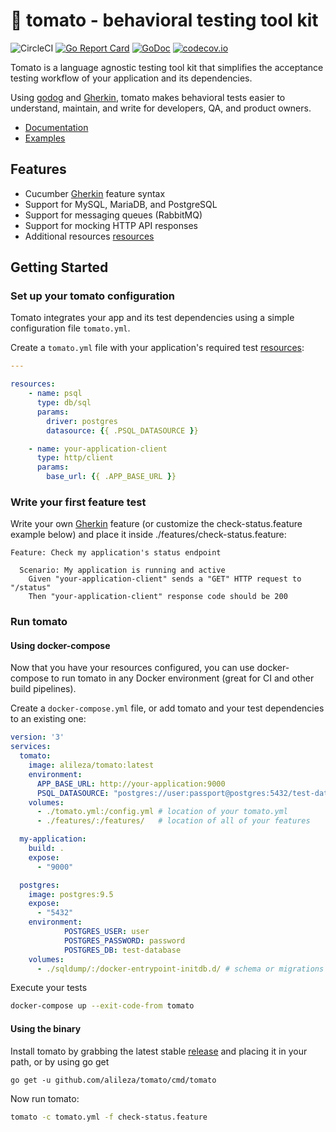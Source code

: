 # 🍅 tomato - behavioral testing tool kit
![CircleCI](https://circleci.com/gh/alileza/tomato/tree/master.svg?style=shield)
[![Go Report Card](https://goreportcard.com/badge/github.com/alileza/tomato)](https://goreportcard.com/report/github.com/alileza/tomato)
[![GoDoc](https://godoc.org/github.com/alileza/tomato?status.svg)](https://godoc.org/github.com/alileza/tomato)
[![codecov.io](https://codecov.io/github/alileza/tomato/branch/master/graph/badge.svg)](https://codecov.io/github/alileza/tomato)

Tomato is a language agnostic testing tool kit that simplifies the acceptance testing workflow of your application and its dependencies.

Using [godog](https://github.com/DATA-DOG/godog) and [Gherkin](https://docs.cucumber.io/gherkin/), tomato makes behavioral tests easier to understand, maintain, and write for developers, QA, and product owners.

- [Documentation](https://alileza.github.io/tomato/)
- [Examples](https://github.com/alileza/tomato/tree/0.1.0/examples/features)

## Features
- Cucumber [Gherkin](https://docs.cucumber.io/gherkin/) feature syntax 
- Support for MySQL, MariaDB, and PostgreSQL
- Support for messaging queues (RabbitMQ)
- Support for mocking HTTP API responses 
- Additional resources [resources](https://alileza.github.io/tomato/resources)

## Getting Started 

### Set up your tomato configuration
Tomato integrates your app and its test dependencies using a simple configuration file `tomato.yml`. 

Create a `tomato.yml` file with your application's required test [resources](https://alileza.github.io/tomato/resources):
```yml
---

resources:
    - name: psql
      type: db/sql
      params:
        driver: postgres
        datasource: {{ .PSQL_DATASOURCE }}

    - name: your-application-client
      type: http/client
      params:
        base_url: {{ .APP_BASE_URL }}
```

### Write your first feature test
Write your own [Gherkin](https://docs.cucumber.io/gherkin/) feature (or customize the check-status.feature example below) and place it inside ./features/check-status.feature: 

```gherkin
Feature: Check my application's status endpoint

  Scenario: My application is running and active 
    Given "your-application-client" sends a "GET" HTTP request to "/status"
    Then "your-application-client" response code should be 200
```

### Run tomato 
#### Using docker-compose 

Now that you have your resources configured, you can use docker-compose to run tomato in any Docker environment (great for CI and other build pipelines).

Create a `docker-compose.yml` file, or add tomato and your test dependencies to an existing one:
```yml
version: '3'
services:
  tomato:
    image: alileza/tomato:latest
    environment:
      APP_BASE_URL: http://your-application:9000
      PSQL_DATASOURCE: "postgres://user:passport@postgres:5432/test-database?sslmode=disable"
    volumes:
      - ./tomato.yml:/config.yml # location of your tomato.yml
      - ./features/:/features/   # location of all of your features

  my-application:
    build: .
    expose:
      - "9000"

  postgres:
    image: postgres:9.5
    expose:
      - "5432"
    environment:
            POSTGRES_USER: user
            POSTGRES_PASSWORD: password
            POSTGRES_DB: test-database
    volumes:
      - ./sqldump/:/docker-entrypoint-initdb.d/ # schema or migrations sql
```

Execute your tests
```sh
docker-compose up --exit-code-from tomato
```

#### Using the binary

Install tomato by grabbing the latest stable [release](https://github.com/alileza/tomato/releases/latest) and placing it in your path, or by using go get 
```
go get -u github.com/alileza/tomato/cmd/tomato
```

Now run tomato:
```sh
tomato -c tomato.yml -f check-status.feature
```
